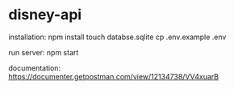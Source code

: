 # disney-api

installation:
npm install
touch databse.sqlite
cp .env.example .env

run server:
npm start

documentation:
https://documenter.getpostman.com/view/12134738/VV4xuarB
